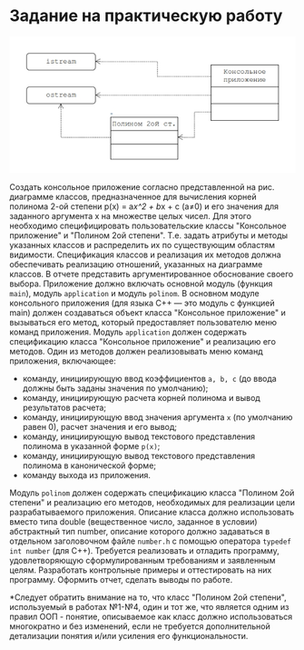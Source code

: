 # Задание на практическую работу

![img.png](./img/img.png)

Создать консольное приложение согласно представленной на рис. диаграмме классов, предназначенное для вычисления корней полинома 2-ой степени p(x) = a*x^2 + b*x + c (a≠0) и его значения для заданного аргумента х на множестве целых чисел. Для этого необходимо специфицировать пользовательские классы "Консольное приложение" и "Полином 2ой степени". Т.е. задать атрибуты и методы указанных классов и распределить их по существующим областям видимости.  Спецификация классов и реализация их методов должна обеспечивать реализацию отношений, указанных на диаграмме классов. В отчете представить аргументированное обоснование своего выбора.
Приложение должно включать основной модуль (функция `main`), модуль `application` и модуль `polinom`.
В основном модуле консольного приложения (для языка С++ — это модуль с функцией main) должен создаваться объект класса "Консольное приложение" и вызываться его метод, который предоставляет пользователю меню команд приложения.
Модуль `application` должен содержать спецификацию класса "Консольное приложение" и реализацию его методов. Один из методов должен реализовывать меню команд приложения, включающее:
- команду, инициирующую ввод коэффициентов `a, b, c` (до ввода должны быть заданы значения по умолчанию);
- команду, инициирующую расчета корней полинома и вывод результатов расчета;
- команду, инициирующую ввод значения аргумента `х` (по умолчанию равен 0), расчет значения и его вывод;
- команду, инициирующую вывод текстового представления полинома в указанной форме `p(x)`;
- команду, инициирующую вывод текстового представления полинома в канонической форме;
- команду выхода из приложения.

Модуль `polinom` должен содержать спецификацию класса "Полином 2ой степени" и реализацию его методов, необходимых для реализации цели разрабатываемого приложения. Описание класса должно использовать вместо типа double (вещественное число, заданное в условии) абстрактный тип number, описание которого должно задаваться в отдельном заголовочном файле `number.h` с помощью оператора `typedef int number` (для С++).
Требуется реализовать и отладить программу, удовлетворяющую сформулированным требованиям и заявленным целям. Разработать контрольные примеры и оттестировать на них программу. Оформить отчет, сделать выводы по работе.

*Следует обратить внимание на то, что класс "Полином 2ой степени", используемый в работах №1-№4, один и тот же, что является одним из правил ООП - понятие, описываемое как класс должно использоваться многократно и без изменений, если не требуется дополнительной детализации понятия и/или усиления его функциональности.

